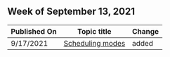 <!-- This file is generated automatically each week. Changes made to this file will be overwritten.-->



## Week of September 13, 2021


| Published On |Topic title | Change |
|------|------------|--------|
| 9/17/2021 | [Scheduling modes](/project-for-the-web/scheduling-modes) | added |

